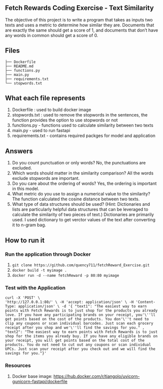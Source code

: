 ## Fetch Rewards Coding Exercise - Text Similarity

The objective of this project is to write a program that takes as inputs two texts and uses a metric to determine how similar they are. Documents that are exactly the same should get a score of 1, and documents that don’t have any words in common should get a score of 0. 
 

## Files

```
├── Dockerfile
├── README.md 
├── functions.py
├── main.py
├── requirements.txt 
└── stopwords.txt
```

## What each file represents 

1. Dockerfile : used to build docker image
2. stopwords.txt : used to remove the stopwords in the sentences, the function provides the option to use stopwords or not 
3. functions.py - functions used to calculate similarity between two texts
4. main.py - used to run fastapi
6. requirements.txt - contains required packges for model and application

## Answers 
1. Do you count punctuation or only words?
   No, the punctuations are excluded. 
2. Which words should matter in the similarity comparison?
   All the words exclude stopwords are important.  
3. Do you care about the ordering of words?
  Yes, the ordering is important in this model. 
4. What metric do you use to assign a numerical value to the similarity?
  The function calculated the cosine distance between two texts. 
5. What type of data structures should be used? (Hint: Dictionaries and lists are particularly helpful data structures that can be leveraged to calculate the similarity of two pieces of text.)
   Dictionaries are primarily used. I used dictionary to get verctor values of the text after converting it to n-gram bag.  

## How to run it
### Run the application through Docker

1. ```git clone https://github.com/quency711/fetchReward_Exercise.git```
2. ```docker build -t myimage .  ```
3. ```docker run -d --name fetchReward -p 80:80 myimage  ```  

### Test with the Application

`curl -X 'POST' \                                                           
  'http://127.0.0.1:80/' \
  -H 'accept: application/json' \
  -H 'Content-Type: application/json' \
  -d '{
  "text1": "The easiest way to earn points with Fetch Rewards is to just shop for the products you already love. If you have any participating brands on your receipt, you'\''ll get points based on the cost of the products. You don'\''t need to clip any coupons or scan individual barcodes. Just scan each grocery receipt after you shop and we'\''ll find the savings for you."
,
  "text2": "The easiest way to earn points with Fetch Rewards is to just shop for the items you already buy. If you have any eligible brands on your receipt, you will get points based on the total cost of the products. You do not need to cut out any coupons or scan individual UPCs. Just scan your receipt after you check out and we will find the savings for you."}'`

### Resources

1. Docker base image: https://hub.docker.com/r/tiangolo/uvicorn-gunicorn-fastapi/dockerfile



